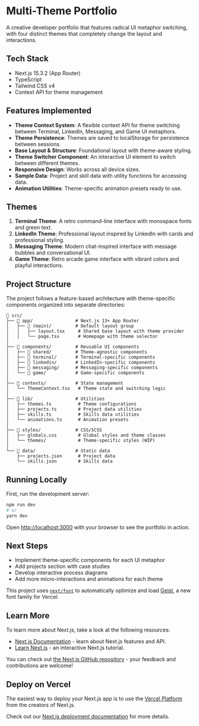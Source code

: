 # Multi-Theme Portfolio

A creative developer portfolio that features radical UI metaphor switching, with four distinct themes that completely change the layout and interactions.

## Tech Stack

- Next.js 15.3.2 (App Router)
- TypeScript
- Tailwind CSS v4
- Context API for theme management

## Features Implemented

- **Theme Context System**: A flexible context API for theme switching between Terminal, LinkedIn, Messaging, and Game UI metaphors.
- **Theme Persistence**: Themes are saved to localStorage for persistence between sessions.
- **Base Layout & Structure**: Foundational layout with theme-aware styling.
- **Theme Switcher Component**: An interactive UI element to switch between different themes.
- **Responsive Design**: Works across all device sizes.
- **Sample Data**: Project and skill data with utility functions for accessing data.
- **Animation Utilities**: Theme-specific animation presets ready to use.

## Themes

1. **Terminal Theme**: A retro command-line interface with monospace fonts and green text.
2. **LinkedIn Theme**: Professional layout inspired by LinkedIn with cards and professional styling.
3. **Messaging Theme**: Modern chat-inspired interface with message bubbles and conversational UI.
4. **Game Theme**: Retro arcade game interface with vibrant colors and playful interactions.

## Project Structure

The project follows a feature-based architecture with theme-specific components organized into separate directories:

```
📂 src/
├── 📂 app/                # Next.js 13+ App Router
│   ├── 📂 (main)/         # Default layout group
│   │   ├── layout.tsx     # Shared base layout with theme provider
│   │   └── page.tsx       # Homepage with theme selector
│
├── 📂 components/         # Reusable UI components
│   ├── 📂 shared/         # Theme-agnostic components
│   ├── 📂 terminal/       # Terminal-specific components
│   ├── 📂 linkedin/       # LinkedIn-specific components
│   ├── 📂 messaging/      # Messaging-specific components
│   └── 📂 game/           # Game-specific components
│
├── 📂 contexts/           # State management
│   └── ThemeContext.tsx   # Theme state and switching logic
│
├── 📂 lib/                # Utilities
│   ├── themes.ts          # Theme configurations
│   ├── projects.ts        # Project data utilities
│   ├── skills.ts          # Skills data utilities
│   └── animations.ts      # Animation presets
│
├── 📂 styles/             # CSS/SCSS
│   ├── globals.css        # Global styles and theme classes
│   └── themes/            # Theme-specific styles (WIP)
│
└── 📂 data/               # Static data
    ├── projects.json      # Project data
    └── skills.json        # Skills data
```

## Running Locally

First, run the development server:

```bash
npm run dev
# or
yarn dev
```

Open [http://localhost:3000](http://localhost:3000) with your browser to see the portfolio in action.

## Next Steps

- Implement theme-specific components for each UI metaphor
- Add projects section with case studies
- Develop interactive process diagrams
- Add more micro-interactions and animations for each theme

This project uses [`next/font`](https://nextjs.org/docs/app/building-your-application/optimizing/fonts) to automatically optimize and load [Geist](https://vercel.com/font), a new font family for Vercel.

## Learn More

To learn more about Next.js, take a look at the following resources:

- [Next.js Documentation](https://nextjs.org/docs) - learn about Next.js features and API.
- [Learn Next.js](https://nextjs.org/learn) - an interactive Next.js tutorial.

You can check out [the Next.js GitHub repository](https://github.com/vercel/next.js) - your feedback and contributions are welcome!

## Deploy on Vercel

The easiest way to deploy your Next.js app is to use the [Vercel Platform](https://vercel.com/new?utm_medium=default-template&filter=next.js&utm_source=create-next-app&utm_campaign=create-next-app-readme) from the creators of Next.js.

Check out our [Next.js deployment documentation](https://nextjs.org/docs/app/building-your-application/deploying) for more details.
